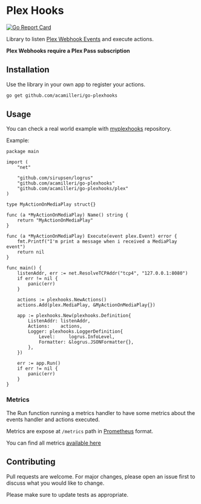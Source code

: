 # Plex Hooks

[![Go Report Card](https://goreportcard.com/badge/github.com/acamilleri/go-plexhooks)](https://goreportcard.com/report/github.com/acamilleri/go-plexhooks)

Library to listen [Plex Webhook Events](https://support.plex.tv/articles/115002267687-webhooks/) and execute actions.

**Plex Webhooks require a Plex Pass subscription**

## Installation

Use the library in your own app to register your actions.
```bash
go get github.com/acamilleri/go-plexhooks
```

## Usage

You can check a real world example with [myplexhooks](https://github.com/acamilleri/myplexhooks) repository.

Example:
```golang
package main

import (
    "net"

    "github.com/sirupsen/logrus"
    "github.com/acamilleri/go-plexhooks"
    "github.com/acamilleri/go-plexhooks/plex"
)

type MyActionOnMediaPlay struct{}

func (a *MyActionOnMediaPlay) Name() string {
	return "MyActionOnMediaPlay"
}

func (a *MyActionOnMediaPlay) Execute(event plex.Event) error {
	fmt.Printf("I'm print a message when i received a MediaPlay event")
	return nil
}

func main() {
	listenAddr, err := net.ResolveTCPAddr("tcp4", "127.0.0.1:8080")
	if err != nil {
		panic(err)
	}

	actions := plexhooks.NewActions()
	actions.Add(plex.MediaPlay, &MyActionOnMediaPlay{})

	app := plexhooks.New(plexhooks.Definition{
		ListenAddr: listenAddr,
		Actions:    actions,
		Logger: plexhooks.LoggerDefinition{
			Level:     logrus.InfoLevel,
			Formatter: &logrus.JSONFormatter{},
		},
	})
    
    err := app.Run()
    if err != nil {
        panic(err)
    }
}
```

### Metrics

The Run function running a metrics handler to have some metrics about the
events handler  and actions executed.

Metrics are expose at `/metrics` path in [Prometheus](https://prometheus.io/) format.

You can find all metrics [available here](metrics.go)

## Contributing
Pull requests are welcome. For major changes, please open an issue first to discuss what you would like to change.

Please make sure to update tests as appropriate.
